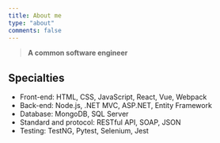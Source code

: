 ```yaml
---
title: About me
type: "about"
comments: false
---
```


>**A common software engineer**

## Specialties
- Front-end: HTML, CSS, JavaScript, React, Vue, Webpack
- Back-end: Node.js, .NET MVC, ASP.NET, Entity Framework
- Database: MongoDB, SQL Server
- Standard and protocol: RESTful API, SOAP, JSON
- Testing: TestNG, Pytest, Selenium, Jest


